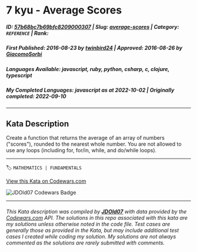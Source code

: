 # 7 kyu - Average Scores

##### **ID**: [57b68bc7b69bfc8209000307](https://www.codewars.com/kata/57b68bc7b69bfc8209000307) | **Slug**: [average-scores](https://www.codewars.com/kata/57b68bc7b69bfc8209000307) | **Category**: `REFERENCE` | **Rank**: <span style="color:white">7 kyu</span>

##### **First Published**: 2016-08-23 ***by*** [twinbird24](https://www.codewars.com/users/twinbird24) | **Approved**: 2016-08-26 ***by*** [GiacomoSorbi](https://www.codewars.com/users/GiacomoSorbi)

##### **Languages Available**: javascript, ruby, python, csharp, c, clojure, typescript

##### **My Completed Languages**: javascript ***as at*** 2022-10-02 | **Originally completed**: 2022-09-10

---

## Kata Description


Create a function that returns the average of an array of numbers ("scores"), rounded to the nearest whole number. You are not allowed to use any loops (including for, for/in, while, and do/while loops).

---


🏷 `MATHEMATICS | FUNDAMENTALS`


[View this Kata on Codewars.com](https://www.codewars.com/kata/57b68bc7b69bfc8209000307)

![](https://www.codewars.com/users/jdold07/badges/large "JDOld07 Codewars Badge")

---

###### *This Kata description was compiled by [**JDOld07**](https://tpstech.dev) with data provided by the [Codewars.com](https://www.codewars.com) API.  The solutions in this repo associated with this kata are my solutions unless otherwise noted in the code file.  Test cases are generally those as provided in the Kata, but may include additional test cases I created while coding my solution.  My solutions are not always commented as the solutions are rarely submitted with comments.*
